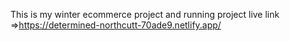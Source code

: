 This is my winter ecommerce project and running project
live link =>https://determined-northcutt-70ade9.netlify.app/ 
